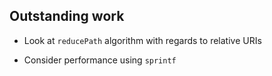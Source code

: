 ## Outstanding work

- Look at `reducePath` algorithm with regards to relative URIs

- Consider performance using `sprintf`
